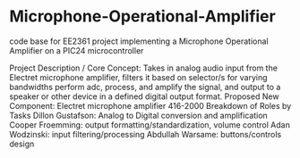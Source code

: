 # Microphone-Operational-Amplifier
code base for EE2361 project implementing a Microphone Operational Amplifier on a PIC24 microcontroller 


Project Description / Core Concept:
Takes in analog audio input from the Electret microphone amplifier, filters it based on selector/s for varying bandwidths perform adc, process, and amplify the signal, and output to a speaker or other device in a defined digital output format. 
Proposed New Component:
Electret microphone amplifier 416-2000
Breakdown of Roles by Tasks
Dillon Gustafson: Analog to Digital conversion and amplification
Cooper Froemming: output formatting/standardization, volume control
Adan Wodzinski: input filtering/processing
Abdullah Warsame: buttons/controls design
